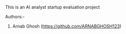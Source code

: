 This is an AI analyst startup evaluation project

Authors:-

1. Arnab Ghosh (https://github.com/ARNABGHOSH123)
